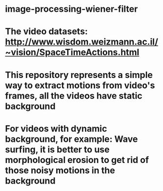 # image-processing-wiener-filter <br>
# The video datasets: http://www.wisdom.weizmann.ac.il/~vision/SpaceTimeActions.html <br>
# This repository represents a simple way to extract motions from video's frames, all the videos have static background <br>
# For videos with dynamic background, for example: Wave surfing, it is better to use morphological erosion to get rid of those noisy motions in the background
